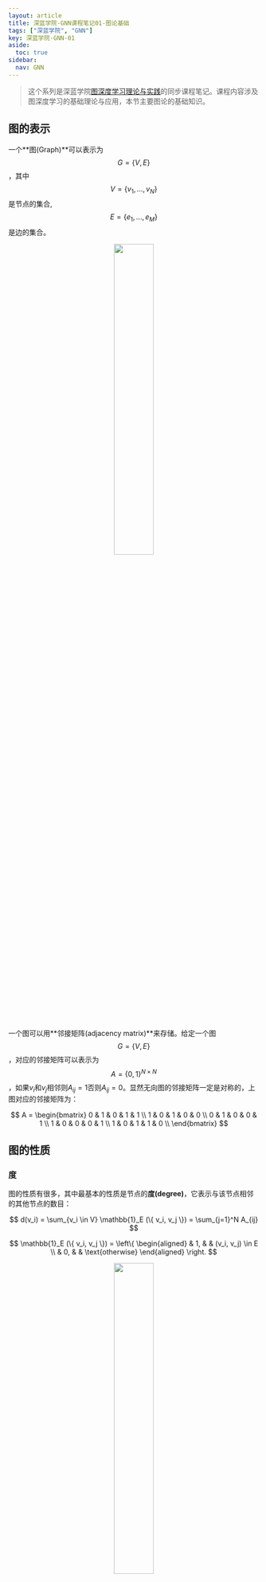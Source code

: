 ```yaml
---
layout: article
title: 深蓝学院-GNN课程笔记01-图论基础
tags: ["深蓝学院", "GNN"]
key: 深蓝学院-GNN-01
aside:
  toc: true
sidebar:
  nav: GNN
---
```


> 这个系列是深蓝学院[图深度学习理论与实践](https://www.shenlanxueyuan.com/my/course/376)的同步课程笔记。课程内容涉及图深度学习的基础理论与应用，本节主要图论的基础知识。
<!--more-->

## 图的表示

一个**图(Graph)**可以表示为$$G = \{ V, E \}$$，其中$$V = \{ v_1, ... , v_N \}$$是节点的集合, $$E = \{ e_1, ... , e_M \}$$是边的集合。

<div align=center>
<img src="https://i.imgur.com/GtXb6SN.png" width="40%">
</div>

一个图可以用**邻接矩阵(adjacency matrix)**来存储。给定一个图$$G = \{ V, E \}$$，对应的邻接矩阵可以表示为$$A = \{ 0, 1 \}^{N \times N}$$，如果$v_i$和$v_j$相邻则$A_{ij} = 1$否则$A_{ij} = 0$。显然无向图的邻接矩阵一定是对称的，上图对应的邻接矩阵为：

$$
A =
\begin{bmatrix}
0 & 1 & 0 & 1 & 1 \\
1 & 0 & 1 & 0 & 0 \\
0 & 1 & 0 & 0 & 1 \\
1 & 0 & 0 & 0 & 1 \\
1 & 0 & 1 & 1 & 0 \\
\end{bmatrix}
$$

## 图的性质

### 度

图的性质有很多，其中最基本的性质是节点的**度(degree)**，它表示与该节点相邻的其他节点的数目：

$$
d(v_i) = \sum_{v_i \in V} \mathbb{1}_E (\{ v_i, v_j \}) = \sum_{j=1}^N A_{ij}
$$

$$
\mathbb{1}_E (\{ v_i, v_j \}) = 
\left\{
\begin{aligned}
& 1, & & (v_i, v_j) \in E \\
& 0, & & \text{otherwise}
\end{aligned}
\right.
$$

<div align=center>
<img src="https://i.imgur.com/Im1obVi.png" width="40%">
</div>

同时，图上所有节点度的和(邻接矩阵中非零元素的个数)等于图上边数量的2倍：

$$
\sum_{v_i \in V} d(v_i) = 2 \vert E \vert
$$

在度的基础上我们可以定义**邻域(neighborhood)** $N(v_i)$，它表示所有与节点$v_i$相邻的节点构成的集合。显然邻域$N(v_i)$中元素的个数等于节点的度：

$$
d(v_i) = \vert N(v_i) \vert
$$

<div align=center>
<img src="https://i.imgur.com/6IlJTE5.png" width="40%">
</div>

### 连通度

我们定义**途径(walk)**是节点与边的交替序列，从一个节点开始，以一个节点结束，其中每条边与紧邻的节点相连。途径的长度定义为途径中包含的边的数量。

<div align=center>
<img src="https://i.imgur.com/ueE9u8T.png" width="40%">
</div>

在途径的基础上可以定义**迹(trail)**和**路径(path)**，其中迹是边各不相同的途径，而路径是节点各不相同的途径。换句话说，迹中不能有相同的边儿路径中不能有相同的节点。以下图为例，$(v_1, e_4, v_4, e_5, v_5, e_6, v_1, e_1, v_2)$是一条迹但不是路径，而$(v_1, e_4, v_4, e_5, v_5, e_3, v_3)$则是一条路径。

<div align=center>
<img src="https://i.imgur.com/ueE9u8T.png" width="41%">
<img src="https://i.imgur.com/tmjeUYH.png" width="40%">
</div>

给定一个图，如果图中的任意两个节点之间都至少存在一条路径，则称这个图是一个**连通图(connected graph)**。对于下图所表示的图，如果只考虑左半部分则它是一个连通图，如果把整个图放在一起考虑则不是一个连通图。

<div align=center>
<img src="https://i.imgur.com/UpT1OJs.png" width="70%">
</div>

给定连通图中的任意两点，连接这两点的长度最小的路径被称为这两点之间的**最短路径(shortest path)**，最短路径的长度被称为两点间的距离。需要注意的是一对节点之间可能存在不止一条最短路径，如下图中$v_5$和$v_2$之间就存在2条最短路径。

<div align=center>
<img src="https://i.imgur.com/aAbz3s9.png" width="40%">
</div>

通过最短路径我们可以定义图的**直径(diameter)**为图上最远的两点间的距离，即所有最短路径中的最长路径的长度。

<div align=center>
<img src="https://i.imgur.com/C0Mqsom.png" width="40%">
</div>

### 中心性

节点的**中心性(centrality)**用来衡量节点在图上的重要程度，其中最基础的是**度中心性(degree centrality)**，它基于节点的度来测量中心性：

$$
c_d(v_i) = d(v_i) = \sum_{j=1}^N A_{ij}
$$

度中心性背后的思想在于与节点$v_i$相邻的节点越多，$v_i$在图上就越重要。

度中心性认为与节点$v_i$相邻的节点都具有相同的重要性，然而在实际中不同节点的重要性往往是不同的。在此基础上我们可以定义节点的**特征向量中心性(eigenvector centrality)**来考虑相邻节点的中心性对中心节点的贡献：

$$
c_e(v_i) = \frac{1}{\lambda} \sum_{j=1}^N A_{ij} c_e(v_j)
$$

其中$\lambda$为归一化系数。将上面的公式写成矩阵的形式不难发现特征向量中心性$c_e$实际上对应了连接矩阵$A$的特征向量，而$\lambda$为对应的特征值：

$$
\lambda c_e = A c_e
$$

显然对于给定的图可能存在多个不同的特征向量，实际中一般可取最大特征值的作为特征向量中心性。

类似地，可以定义**Katz中心性(Katz centrality)**为：

$$
c_k(v_i) = \alpha \sum_{j=1}^N A_{ij} c_k(v_j) + \beta
$$

其中常数$\beta$表示中心节点自身天然具有的重要性，而常数$\alpha$表示其他节点贡献的中心性相对于$\beta$的权重。将上面的公式写成矩阵的形式得到：

$$
c_k = \alpha A c_k + \beta
$$

$$
(I - \alpha A) c_k = \beta
$$

显然常数$\alpha$和$\beta$控制了Katz中心性的值，当$\alpha=\frac{1}{\lambda_{\text{max}}}$且$\beta = 0$时Katz中心性即为特征向量中心性。同时需要注意$\alpha$的选取：比较大的$\alpha$容易导致矩阵$I - \alpha A$出现病态的情况， 在实践中一般令$\alpha < \frac{1}{\lambda_{\text{max}}}$；而较小的$\alpha$会导致不同节点都具有相似的中心性，此时计算得到的中心性是没有意义的。

## 谱图论与图信号处理

### 拉普拉斯矩阵

**拉普拉斯矩阵(Laplacian matrix)**在图论中具有非常重要的应用，其定义为节点度矩阵与邻接矩阵的差：

$$
L = D - A
$$

由于度矩阵$D$和邻接矩阵$A$都是对称矩阵，显然拉普拉斯矩阵$L$也是对称矩阵。

通过拉普拉斯矩阵可以度量每个节点与和它相邻节点的差异。假设节点$v_i$具有的特征为$f_i$，将拉普拉斯矩阵与节点特征向量相乘得到：

$$
\begin{aligned}
h &= L f \\
&= (D - A) f \\
&= Df - Af
\end{aligned}
$$

$h$中的每一项表示节点与每个相邻节点差的和：

$$
\begin{aligned}
h_i &= d(v_i) f_i - \sum_{j=1}^N A_{ij} f_j \\
&= \sum_{v_j \in N(v_i)} (f_i - f_j)
\end{aligned}
$$

类似地，$f$关于拉普拉斯矩阵的二次型为：

$$
\begin{aligned}
f^T L f &= \sum_{v_i \in V} f_i \sum_{v_j \in N(v_i)} (f_i - f_j) \\
&= \sum_{v_i \in V} \sum_{v_j \in N(v_i)} (f_i f_i - f_i f_j) \\
&= \sum_{v_i \in V} \sum_{v_j \in N(v_i)} (\frac{1}{2} f_i f_i - f_i f_j + \frac{1}{2} f_j f_j) \\
&= \frac{1}{2} \sum_{v_i \in V} \sum_{v_j \in N(v_i)} (f_i - f_j)^2
\end{aligned}
$$

因此$f^T L f$是相邻节点差的平方和，它表示相邻节点之间的差异。同时$f^T L f \geq 0$，这说明拉普拉斯矩阵是半正定的。更进一步可以证明拉普拉斯矩阵0特征值的个数(特征值0的重数)等于图上连通分量的数目。

### 图信号处理

我们可以为图上的每一个节点赋予一个特征，这样的图数据结构称为图信号。图信号由图$$G = \{ V, E \}$$和节点域上定义的将节点映射为特征的映射$f: V \rightarrow \mathbb{R}^d$构成。

<div align=center>
<img src="https://i.imgur.com/ySw0aiG.png" width="50%">
</div>

前面已经证明了拉普拉斯矩阵的二次型$f^T L f$度量了图信号的光滑程度，$f^T L f$越小表示图上不同节点间的差异越小，图信号变化越平滑。因此，$f^T L f$也称为信号的平滑度(频率)。

在一维信号处理中同一个信号可以在时域和频域两个域上进行表示，它们之间的转换由傅里叶变换给出：

$$
F(\xi) = \langle f(t), \exp \{ -2 \pi i t \xi \} \rangle = \int_{-\infty}^\infty f(t) \exp \{ -2 \pi i t \xi \} d t
$$

上式可以理解为将时域信号$f(t)$投影到不同频率的基函数$$\exp \{ -2 \pi i t \xi \}$$上。结合拉普拉斯算子不难发现基函数$$\exp \{ -2 \pi i t \xi \}$$是拉普拉斯算子的特征函数：

$$
\begin{aligned}
\Delta \exp \{ -2 \pi i t \xi \} &= \frac{\partial^2}{\partial t^2} \exp \{ -2 \pi i t \xi \} \\
&= -(2 \pi \xi)^2 \exp \{ -2 \pi i t \xi \}
\end{aligned}
$$

因此类似于一维信号处理，图上的傅里叶变换只需要将图信号投影到拉普拉斯矩阵的特征向量上即可：

$$
F(l) = \langle f, u_l \rangle = u_l^T f = \sum_{i=1}^N f_i u_l[i]
$$

其中$u_l$是拉普拉斯矩阵的第$l$个特征向量，对应的特征值$\lambda_l$为$u_l$的频率。

拉普拉斯矩阵的特征向量构成了图$G$的傅里叶基，频域信号$F$由图信号$f$在这些傅里叶基上的系数组成。因此**图傅里叶变换(graph Fourier transform, GFT)**的矩阵形式为：

$$
F = U^T f
$$

其中$U$的每一列均为拉普拉斯矩阵的特征向量。相应地，**图傅里叶逆变换(inverse graph Fourier transform, IGFT)**为：

$$
f = U F
$$

<div align=center>
<img src="https://i.imgur.com/8mWesye.png" width="40%">
<img src="https://i.imgur.com/oqHFJaU.png" width="40%">
</div>

## 复杂图

到目前位置我们只考虑了无向图，但在实际应用中的图要复杂得多。本节最后介绍其它常见但更复杂的图类型。

**异质图(heterogeneous graph)**包含多种不同类型的节点和边来表示不同对象之间的关系。

<div align=center>
<img src="https://i.imgur.com/jN8vYtT.png" width="50%">
</div>

**二分图(bipartite graph)**中可以将节点划分为两组互不相交的子集，每条边都连接着这两个子集中的节点。日常生活中电商平台的用户和商品就是典型的二分图。

<div align=center>
<img src="https://i.imgur.com/9FLjTv0.png" width="30%">
</div>

**多维图(multi-dimensional graph)**中同一对节点之间允许存在多种不同的关系，其中每一种关系都可以单独建模成一张图。比如说视频网站中用户间的订阅、观看和评论就可以建模成具有3个维度的多维图。

<div align=center>
<img src="https://i.imgur.com/rFoOLUo.png" width="70%">
</div>

**符号图(signed graph)**在社交网络中有着非常广泛的应用，用户间的"关注"行为可以看做是正关系，而"屏蔽"行为则是负关系。

<div align=center>
<img src="https://i.imgur.com/pjJ8PZo.png" width="40%">
</div>

**超图(hypergraph)**中允许多个节点通过同一条边连接起来。比如说论文构成的超图上同一个作者作为一条超边将他发表的所有文章连接起来。

<div align=center>
<img src="https://i.imgur.com/uaroHb3.png" width="50%">
</div>

前面介绍的图类型都是静态的，而**动态图(dynamic graph)**则允许图上的节点和边随时间不断演化。

<div align=center>
<img src="https://i.imgur.com/qegwsMF.png" width="40%">
</div>